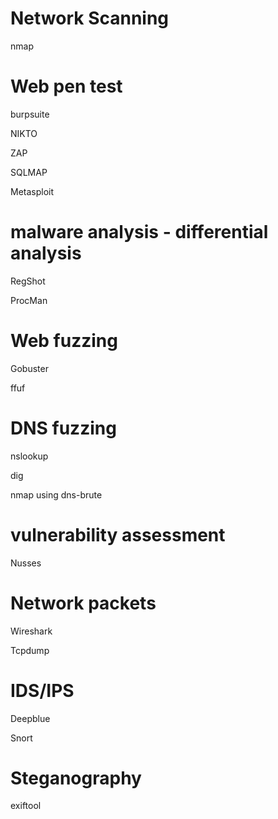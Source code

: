 
# Network Scanning 
nmap
# Web pen test 
burpsuite 

NIKTO

ZAP

SQLMAP

Metasploit

# malware analysis - differential analysis
RegShot

ProcMan

# Web fuzzing 

Gobuster 

ffuf

# DNS fuzzing 

nslookup

dig

nmap using dns-brute

# vulnerability assessment

Nusses 

# Network packets 

Wireshark 

Tcpdump

# IDS/IPS

Deepblue

Snort 

# Steganography

exiftool 
